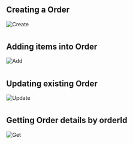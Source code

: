 ## Creating a Order
![Create](https://user-images.githubusercontent.com/54497410/110003886-d7628580-7d3c-11eb-8784-6f04fd14dc9a.png)
#
#
## Adding items into Order
![Add](https://user-images.githubusercontent.com/54497410/110003878-d598c200-7d3c-11eb-90fa-8efb9817c896.png)
#
#
## Updating existing Order
![Update](https://user-images.githubusercontent.com/54497410/110003889-d7fb1c00-7d3c-11eb-960b-c56c15f3f145.png)
#
#
## Getting Order details by orderId
![Get](https://user-images.githubusercontent.com/54497410/110003888-d7fb1c00-7d3c-11eb-8a8e-c37b08ee14a9.png)

